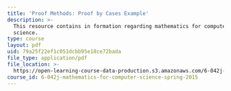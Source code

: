 ```yaml
---
title: 'Proof Methods: Proof by Cases Example'
description: >-
  This resource contains in formation regarding mathematics for computer
  science.
type: course
layout: pdf
uid: 79a25f22ef1c051dcbb95e18ce72bada
file_type: application/pdf
file_location: >-
  https://open-learning-course-data-production.s3.amazonaws.com/6-042j-mathematics-for-computer-science-spring-2015/79a25f22ef1c051dcbb95e18ce72bada_MIT6_042JS16_ProofExample.pdf
course_id: 6-042j-mathematics-for-computer-science-spring-2015
---
```

